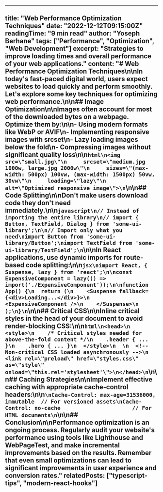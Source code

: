 
---
title: "Web Performance Optimization Techniques"
date: "2022-12-12T09:15:00Z"
readingTime: "9 min read"
author: "Yoseph Berhane"
tags: ["Performance", "Optimization", "Web Development"]
excerpt: "Strategies to improve loading times and overall performance of your web applications."
content: "# Web Performance Optimization Techniques\n\nIn today's fast-paced digital world, users expect websites to load quickly and perform smoothly. Let's explore some key techniques for optimizing web performance.\n\n## Image Optimization\n\nImages often account for most of the downloaded bytes on a webpage. Optimize them by:\n\n- Using modern formats like WebP or AVIF\n- Implementing responsive images with srcset\n- Lazy loading images below the fold\n- Compressing images without significant quality loss\n\n```html\n<img src=\"small.jpg\"\n     srcset=\"medium.jpg 1000w, large.jpg 2000w\"\n     sizes=\"(max-width: 500px) 100vw, (max-width: 1500px) 50vw, 30vw\"\n     loading=\"lazy\"\n     alt=\"Optimized responsive image\">\n```\n\n## Code Splitting\n\nDon't make users download code they don't need immediately.\n\n```javascript\n// Instead of importing the entire library\n// import { Button, TextField, Dialog } from 'some-ui-library';\n\n// Import only what you need\nimport Button from 'some-ui-library/Button';\nimport TextField from 'some-ui-library/TextField';\n```\n\nIn React applications, use dynamic imports for route-based code splitting:\n\n```jsx\nimport React, { Suspense, lazy } from 'react';\n\nconst ExpensiveComponent = lazy(() => import('./ExpensiveComponent'));\n\nfunction App() {\n  return (\n    <Suspense fallback={<div>Loading...</div>}>\n      <ExpensiveComponent />\n    </Suspense>\n  );\n}\n```\n\n## Critical CSS\n\nInline critical styles in the head of your document to avoid render-blocking CSS:\n\n```html\n<head>\n  <style>\n    /* Critical styles needed for above-the-fold content */\n    .header { ... }\n    .hero { ... }\n  </style>\n  \n  <!-- Non-critical CSS loaded asynchronously -->\n  <link rel=\"preload\" href=\"styles.css\" as=\"style\" onload=\"this.rel='stylesheet'\">\n</head>\n```\n\n## Caching Strategies\n\nImplement effective caching with appropriate cache-control headers:\n\n```\nCache-Control: max-age=31536000, immutable  // For versioned assets\nCache-Control: no-cache                      // For HTML documents\n```\n\n## Conclusion\n\nPerformance optimization is an ongoing process. Regularly audit your website's performance using tools like Lighthouse and WebPageTest, and make incremental improvements based on the results. Remember that even small optimizations can lead to significant improvements in user experience and conversion rates."
relatedPosts: ["typescript-tips", "modern-react-hooks"]
---
